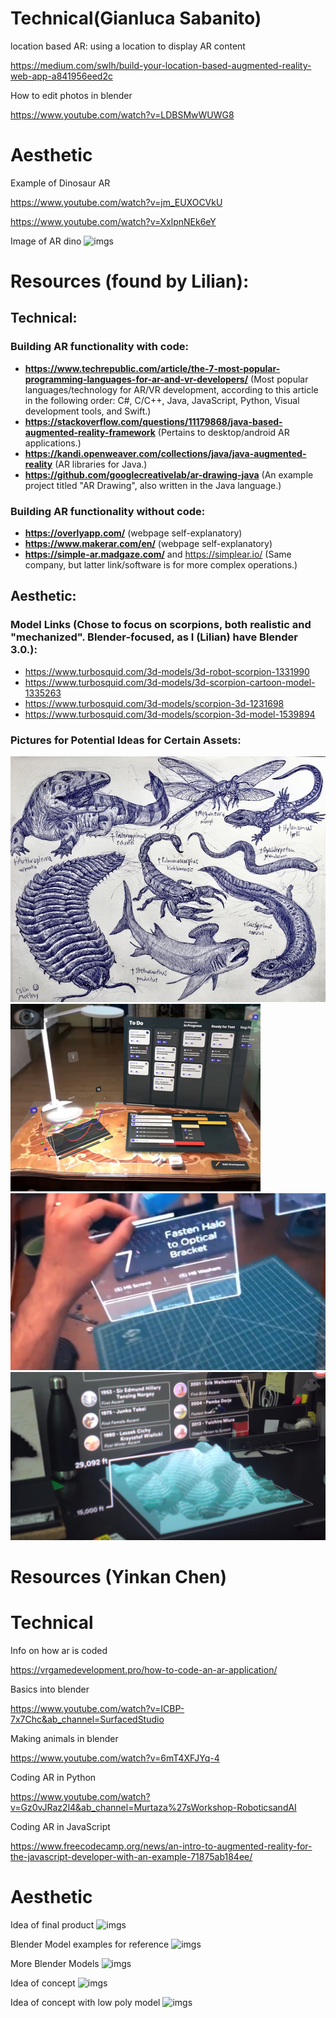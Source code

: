 
# Technical(Gianluca Sabanito)

location based AR: using a location to display AR content 

https://medium.com/swlh/build-your-location-based-augmented-reality-web-app-a841956eed2c

How to edit photos in blender

https://www.youtube.com/watch?v=LDBSMwWUWG8

# Aesthetic

Example of Dinosaur AR

https://www.youtube.com/watch?v=jm_EUXOCVkU

https://www.youtube.com/watch?v=XxlpnNEk6eY

Image of AR dino
![imgs](https://kidsactivitiesblog--o--com.follycdn.com/wp-content/uploads/2020/07/google-ar-dinosaurs-feature.png)

# Resources (found by Lilian):
## Technical:
### Building AR functionality with code:
- **https://www.techrepublic.com/article/the-7-most-popular-programming-languages-for-ar-and-vr-developers/** (Most popular languages/technology for AR/VR development, according to this article in the following order: C#, C/C++, Java, JavaScript, Python, Visual development tools, and Swift.)
- **https://stackoverflow.com/questions/11179868/java-based-augmented-reality-framework** (Pertains to desktop/android AR applications.)
- **https://kandi.openweaver.com/collections/java/java-augmented-reality** (AR libraries for Java.)
- **https://github.com/googlecreativelab/ar-drawing-java** (An example project titled "AR Drawing", also written in the Java language.)

### Building AR functionality without code:
- **https://overlyapp.com/** (webpage self-explanatory)
- **https://www.makerar.com/en/** (webpage self-explanatory)
- **https://simple-ar.madgaze.com/** and https://simplear.io/ (Same company, but latter link/software is for more complex operations.)

## Aesthetic:
### Model Links (Chose to focus on scorpions, both realistic and "mechanized". Blender-focused, as I (Lilian) have Blender 3.0.):
- https://www.turbosquid.com/3d-models/3d-robot-scorpion-1331990
- https://www.turbosquid.com/3d-models/3d-scorpion-cartoon-model-1335263
- https://www.turbosquid.com/3d-models/scorpion-3d-1231698
- https://www.turbosquid.com/3d-models/scorpion-3d-model-1539894

### Pictures for Potential Ideas for Certain Assets:
![carboniferous animals.](/images/carboniferous_animals_possibilities.jpg)
![ui example #1.](/images/ui_example1.png)
![ui example #2.](/images/ui_example2.jpg)
![ui example #3.](/images/ui_example3.jpg)
# Resources (Yinkan Chen)

# Technical
Info on how ar is coded

https://vrgamedevelopment.pro/how-to-code-an-ar-application/ 

Basics into blender 

https://www.youtube.com/watch?v=ICBP-7x7Chc&ab_channel=SurfacedStudio

Making animals in blender

https://www.youtube.com/watch?v=6mT4XFJYq-4

Coding AR in Python

https://www.youtube.com/watch?v=Gz0vJRaz2l4&ab_channel=Murtaza%27sWorkshop-RoboticsandAI


Coding AR in JavaScript

https://www.freecodecamp.org/news/an-intro-to-augmented-reality-for-the-javascript-developer-with-an-example-71875ab184ee/

# Aesthetic

Idea of final product
![imgs](https://cdn.pocket-lint.com/r/s/970x/assets/images/148226-ar-vr-news-google-search-results-now-include-augmented-reality-creatures-image1-bvwoqckjbe-jpg.webp)

Blender Model examples for reference
![imgs](https://static.turbosquid.com/Preview/2020/06/17__03_20_33/Signature_cover.jpg4D5EC931-7E89-417A-A2DC-478D30115B92Large.jpg)

More Blender Models
![imgs](https://mir-s3-cdn-cf.behance.net/project_modules/1400/90a6cd85935571.5d8aaac8d07b2.png)

Idea of concept
![imgs](https://images.squarespace-cdn.com/content/v1/546f2056e4b0f41282897187/1507895443099-2RIDX7D7NJSGHBZZZXRX/augmentedrealitywildlife?format=1000w)

Idea of concept with low poly model
![imgs](https://image.winudf.com/v2/image/YW5pbWFsQVIuQ3JlYXRpdmVTdHVkaW8uYW5pbWFsQVJfc2NyZWVuXzRfMTUwODU0NjUxMV8wNjY/screen-4.jpg?fakeurl=1&type=.jpg)

